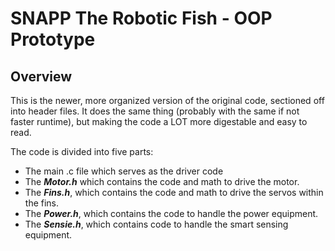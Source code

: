# SNAPP The Robotic Fish - OOP Prototype

## Overview
This is the newer, more organized version of the original code, sectioned off into header files. It does the same thing (probably with the same if not faster runtime), but making the code a LOT more digestable and easy to read.

The code is divided into five parts:
- The main .c file which serves as the driver code
- The _**Motor.h**_ which contains the code and math to drive the motor.
- The ___Fins.h___, which contains the code and math to drive the servos within the fins.
- The ___Power.h___, which contains the code to handle the power equipment.
- The ___Sensie.h___, which contains code to handle the smart sensing equipment.